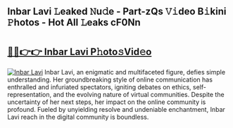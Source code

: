 ## Inbar Lavi 𝙻eaked 𝙽u𝚍e - Part-zQs 𝚅𝚒deo B𝚒kini 𝙿hotos - Hot All 𝙻eaks cF0Nn

# <h2><a href="http://ld0dqd.urlbe.top/?page=Inbar+Lavi">🔗🔗👉👉 Inbar Lavi P𝚑oto𝚜Vid𝚎o</a></h2>

[![Inbar Lavi](https://i.imgur.com/eBuTRDB.gif)](http://ld0dqd.urlbe.top/?page=Inbar+Lavi)
Inbar Lavi, an enigmatic and multifaceted figure, defies simple understanding. Her groundbreaking style of online communication has enthralled and infuriated spectators, igniting debates on ethics, self-representation, and the evolving nature of virtual communities. Despite the uncertainty of her next steps, her impact on the online community is profound. Fueled by unyielding resolve and undeniable enchantment, Inbar Lavi reach in the digital community is boundless.
